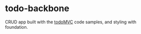 todo-backbone
=============

CRUD app built with the [todoMVC](http://www.todoMVC.com) code samples, and styling with foundation.
